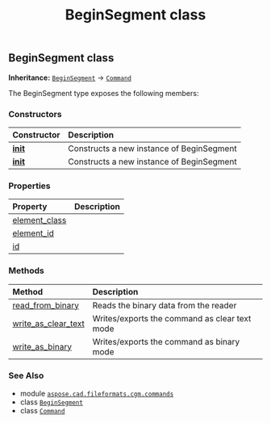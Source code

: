 ﻿---
title: BeginSegment class
second_title: Aspose.CAD for Python via .NET API References
description: 
type: docs
weight: 180
url: /python-net/aspose.cad.fileformats.cgm.commands/beginsegment/
is_root: false
---

## BeginSegment class



**Inheritance:** [`BeginSegment`](/cad/python-net/aspose.cad.fileformats.cgm.commands/beginsegment) → 
[`Command`](/cad/python-net/aspose.cad.fileformats.cgm.commands/command)



The BeginSegment type exposes the following members:

### Constructors
| Constructor | Description |
| :- | :- |
| [__init__](/cad/python-net/aspose.cad.fileformats.cgm.commands/beginsegment/__init__/#aspose.cad.fileformats.cgm.CgmFile) | Constructs a new instance of BeginSegment |
| [__init__](/cad/python-net/aspose.cad.fileformats.cgm.commands/beginsegment/__init__/#aspose.cad.fileformats.cgm.CgmFile-int) | Constructs a new instance of BeginSegment |


### Properties
| Property | Description |
| :- | :- |
| [element_class](/cad/python-net/aspose.cad.fileformats.cgm.commands/beginsegment/element_class) |  |
| [element_id](/cad/python-net/aspose.cad.fileformats.cgm.commands/beginsegment/element_id) |  |
| [id](/cad/python-net/aspose.cad.fileformats.cgm.commands/beginsegment/id) |  |


### Methods
| Method | Description |
| :- | :- |
| [read_from_binary](/cad/python-net/aspose.cad.fileformats.cgm.commands/beginsegment/read_from_binary/#aspose.cad.fileformats.cgm.IBinaryReader) | Reads the binary data from the reader |
| [write_as_clear_text](/cad/python-net/aspose.cad.fileformats.cgm.commands/beginsegment/write_as_clear_text/#aspose.cad.fileformats.cgm.IClearTextWriter) | Writes/exports the command as clear text mode |
| [write_as_binary](/cad/python-net/aspose.cad.fileformats.cgm.commands/beginsegment/write_as_binary/#aspose.cad.fileformats.cgm.IBinaryWriter) | Writes/exports the command as binary mode |



### See Also
* module [`aspose.cad.fileformats.cgm.commands`](..)
* class [`BeginSegment`](/cad/python-net/aspose.cad.fileformats.cgm.commands/beginsegment)
* class [`Command`](/cad/python-net/aspose.cad.fileformats.cgm.commands/command)
